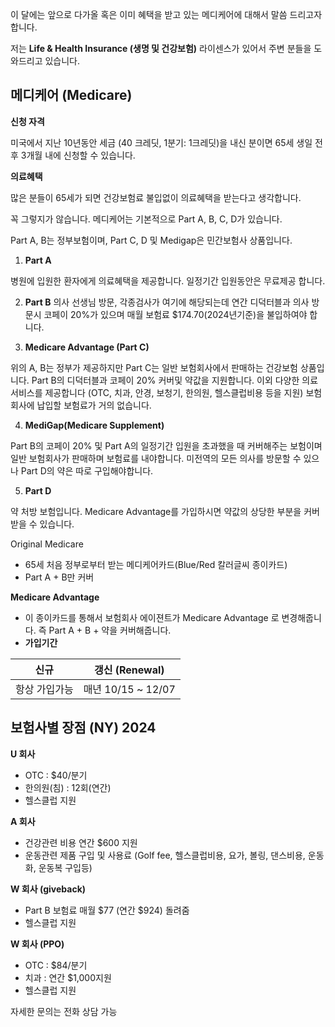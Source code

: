 이 달에는 앞으로 다가올 혹은 이미 혜택을 받고 있는 메디케어에 대해서 말씀 드리고자합니다.

저는 **Life & Health Insurance (생명 및 건강보험)** 라이센스가 있어서 주변 분들을 도와드리고 있습니다.

## 메디케어 (Medicare)

**신청 자격**

미국에서 지난 10년동안 세금 (40 크레딧, 1분기: 1크레딧)을 내신 분이면 65세 생일 전후 3개월 내에 신청할 수 있습니다.

**의료혜택** 

많은 분들이 65세가 되면 건강보험료 불입없이 의료혜택을 받는다고 생각합니다.

꼭 그렇지가 않습니다. 메디케어는 기본적으로 Part A, B, C, D가 있습니다.

Part A, B는 정부보험이며, Part C, D 및 Medigap은 민간보험사 상품입니다.

1. **Part A** 

병원에 입원한 환자에게 의료혜택을 제공합니다. 일정기간 입원동안은 무료제공 합니다.

2. **Part B** 
의사 선생님 방문, 각종검사가 여기에 해당되는데 연간 디덕터블과 의사 방문시 코페이 20%가 있으며 매월 보험료 $174.70(2024년기준)을 불입하여야 합니다.

3. **Medicare Advantage (Part C)**

위의 A, B는 정부가 제공하지만 Part C는 일반 보험회사에서 판매하는 건강보험 상품입니다. Part B의 디덕터블과 코페이 20% 커버및 약값을 지원합니다. 이외 다양한 의료서비스를 제공합니다 (OTC, 치과, 안경, 보청기, 한의원, 헬스클럽비용 등을 지원) 보험회사에 납입할 보험료가 거의 없습니다.

4. **MediGap(Medicare Supplement)** 

Part B의 코페이 20% 및 Part A의 일정기간 입원을 초과했을 때 커버해주는 보험이며 일반 보험회사가 판매하며 보험료를 내야합니다. 
미전역의 모든 의사를 방문할 수 있으나 Part D의 약은 따로 구입해야합니다.

5. **Part D** 

약 처방 보험입니다. Medicare Advantage를 가입하시면 약값의 상당한 부분을 커버받을 수 있습니다.

Original Medicare 
- 65세 처음 정부로부터 받는 메디케어카드(Blue/Red 칼러글씨 종이카드)
- Part A + B만 커버

**Medicare Advantage**
- 이 종이카드를 통해서 보험회사 에이젼트가 Medicare Advantage 로 변경해줍니다. 즉 Part A + B + 약을 커버해줍니다.
- **가입기간**

| 신규 | 갱신 (Renewal) |
| --- | --- | 
|항상 가입가능 | 매년 10/15 ~ 12/07 |

## 보험사별 장점 (NY) 2024

**U 회사**

- OTC : $40/분기
- 한의원(침) : 12회(연간)
- 헬스클럽 지원

**A 회사**

- 건강관련 비용 연간 $600 지원
- 운동관련 제품 구입 및 사용료 (Golf fee, 헬스클럽비용, 요가, 볼링, 댄스비용, 운동화, 운동복 구입등)

**W 회사 (giveback)**

- Part B 보험료 매월 $77 (연간 $924) 돌려줌
- 헬스클럽 지원

**W 회사 (PPO)**

- OTC : $84/분기
- 치과 : 연간 $1,000지원
- 헬스클럽 지원

자세한 문의는 전화 상담 가능